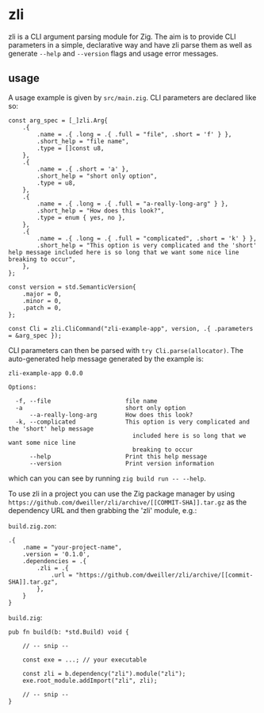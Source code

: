 # zli

zli is a CLI argument parsing module for Zig. The aim is to provide CLI parameters in a simple, declarative way and have zli parse them as well as generate `--help` and `--version` flags and usage error messages.

## usage
A usage example is given by `src/main.zig`. CLI parameters are declared like so:
```zig
const arg_spec = [_]zli.Arg{
    .{
        .name = .{ .long = .{ .full = "file", .short = 'f' } },
        .short_help = "file name",
        .type = []const u8,
    },
    .{
        .name = .{ .short = 'a' },
        .short_help = "short only option",
        .type = u8,
    },
    .{
        .name = .{ .long = .{ .full = "a-really-long-arg" } },
        .short_help = "How does this look?",
        .type = enum { yes, no },
    },
    .{
        .name = .{ .long = .{ .full = "complicated", .short = 'k' } },
        .short_help = "This option is very complicated and the 'short' help message included here is so long that we want some nice line breaking to occur",
    },
};

const version = std.SemanticVersion{
    .major = 0,
    .minor = 0,
    .patch = 0,
};

const Cli = zli.CliCommand("zli-example-app", version, .{ .parameters = &arg_spec });
```
CLI parameters can then be parsed with `try Cli.parse(allocator)`.
The auto-generated help message generated by the example is:
```
zli-example-app 0.0.0

Options:

  -f, --file                     file name
  -a                             short only option
      --a-really-long-arg        How does this look?
  -k, --complicated              This option is very complicated and the 'short' help message
                                   included here is so long that we want some nice line
                                   breaking to occur
      --help                     Print this help message
      --version                  Print version information
```
which can you can see by running `zig build run -- --help`.

To use zli in a project you can use the Zig package manager by using `https://github.com/dweiller/zli/archive/[[COMMIT-SHA]].tar.gz` as the dependency URL and then grabbing the 'zli' module, e.g.:

`build.zig.zon`:
```
.{
    .name = "your-project-name",
    .version = '0.1.0',
    .dependencies = .{
        .zli = .{
            .url = "https://github.com/dweiller/zli/archive/[[commit-SHA]].tar.gz",
        },
    }
}
```

`build.zig`:
```zig
pub fn build(b: *std.Build) void {

    // -- snip --

    const exe = ...; // your executable

    const zli = b.dependency("zli").module("zli");
    exe.root_module.addImport("zli", zli);

    // -- snip --
}
```
